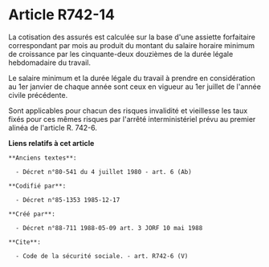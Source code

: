 # Article R742-14

La cotisation des assurés est calculée sur la base d'une assiette forfaitaire correspondant par mois au produit du montant du
salaire horaire minimum de croissance par les cinquante-deux douzièmes de la durée légale hebdomadaire du travail.

Le salaire minimum et la durée légale du travail à prendre en considération au 1er janvier de chaque année sont ceux en
vigueur au 1er juillet de l'année civile précédente.

Sont applicables pour chacun des risques invalidité et vieillesse les taux fixés pour ces mêmes risques par l'arrêté
interministériel prévu au premier alinéa de l'article R. 742-6.

**Liens relatifs à cet article**

	**Anciens textes**:

	  - Décret n°80-541 du 4 juillet 1980 - art. 6 (Ab)

	**Codifié par**:

	  - Décret n°85-1353 1985-12-17

	**Créé par**:

	  - Décret n°88-711 1988-05-09 art. 3 JORF 10 mai 1988

	**Cite**:

	  - Code de la sécurité sociale. - art. R742-6 (V)
